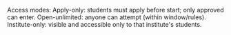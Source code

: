 Access modes:
Apply-only: students must apply before start; only approved can enter.
Open-unlimited: anyone can attempt (within window/rules).
Institute-only: visible and accessible only to that institute's students.
